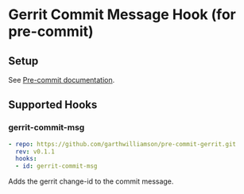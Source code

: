 # Gerrit Commit Message Hook (for pre-commit)

## Setup

See [Pre-commit documentation](https://pre-commit.com/#adding-pre-commit-plugins-to-your-project).

## Supported Hooks

### gerrit-commit-msg

```yaml
- repo: https://github.com/garthwilliamson/pre-commit-gerrit.git
  rev: v0.1.1
  hooks:
  - id: gerrit-commit-msg
```

Adds the gerrit change-id to the commit message.
